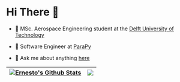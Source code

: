 # Hi There 👋

- 🚀 MSc. Aerospace Engineering student at the [Delft University of Technology](https://www.tudelft.nl/en/ae)
  
- 💼 Software Engineer at [ParaPy](https://parapy.nl/)

- 💬 Ask me about anything [here](https://github.com/ErnestoHof/ErnestoHof/issues)

| <a href="https://github.com/ErnestoHof/github-readme-stats"><img align="center" src="https://github-readme-stats.vercel.app/api?username=ErnestoHof&show_icons=true&include_all_commits=true&theme=buefy&hide_border=true" alt="Ernesto's Github Stats" /></a> | <a href="https://github.com/ErnestoHof/github-readme-stats"><img align="center" src="https://github-readme-stats.vercel.app/api/top-langs/?username=ErnestoHof&layout=compact&theme=buefy&hide_border=true" /></a> |
| ------------- | ------------- |

<!--

<code><img height="20" alt="python" src="https://raw.githubusercontent.com/github/explore/80688e429a7d4ef2fca1e82350fe8e3517d3494d/topics/python/python.png"></code>
<code><img height="20" alt="python" src="https://raw.githubusercontent.com/github/explore/80688e429a7d4ef2fca1e82350fe8e3517d3494d/topics/react/react.png"></code>

Here are some ideas to get you started:

- 🔭 I’m currently working on ...
- 🌱 I’m currently learning ...
- 👯 I’m looking to collaborate on ...
- 🤔 I’m looking for help with ...
- 💬 Ask me about ...
- 📫 How to reach me: ...
- 😄 Pronouns: ...
- ⚡ Fun fact: ...
-->
